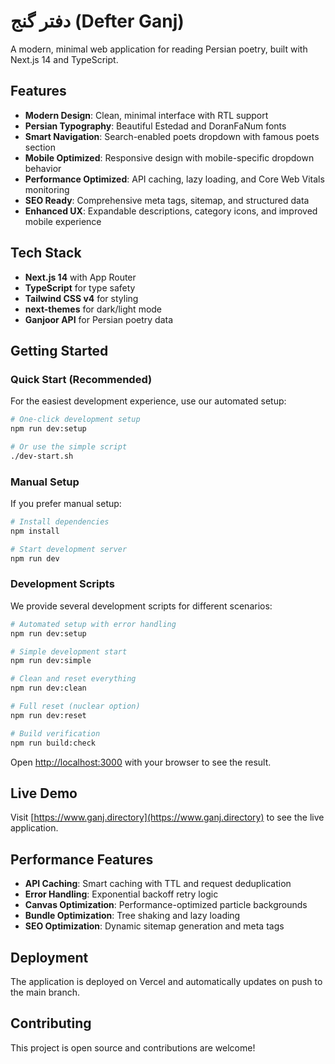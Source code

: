 # دفتر گنج (Defter Ganj)

A modern, minimal web application for reading Persian poetry, built with Next.js 14 and TypeScript.

## Features

- **Modern Design**: Clean, minimal interface with RTL support
- **Persian Typography**: Beautiful Estedad and DoranFaNum fonts
- **Smart Navigation**: Search-enabled poets dropdown with famous poets section
- **Mobile Optimized**: Responsive design with mobile-specific dropdown behavior
- **Performance Optimized**: API caching, lazy loading, and Core Web Vitals monitoring
- **SEO Ready**: Comprehensive meta tags, sitemap, and structured data
- **Enhanced UX**: Expandable descriptions, category icons, and improved mobile experience

## Tech Stack

- **Next.js 14** with App Router
- **TypeScript** for type safety
- **Tailwind CSS v4** for styling
- **next-themes** for dark/light mode
- **Ganjoor API** for Persian poetry data

## Getting Started

### Quick Start (Recommended)

For the easiest development experience, use our automated setup:

```bash
# One-click development setup
npm run dev:setup

# Or use the simple script
./dev-start.sh
```

### Manual Setup

If you prefer manual setup:

```bash
# Install dependencies
npm install

# Start development server
npm run dev
```

### Development Scripts

We provide several development scripts for different scenarios:

```bash
# Automated setup with error handling
npm run dev:setup

# Simple development start
npm run dev:simple

# Clean and reset everything
npm run dev:clean

# Full reset (nuclear option)
npm run dev:reset

# Build verification
npm run build:check
```

Open [http://localhost:3000](http://localhost:3000) with your browser to see the result.

## Live Demo

Visit [https://www.ganj.directory](https://www.ganj.directory) to see the live application.

## Performance Features

- **API Caching**: Smart caching with TTL and request deduplication
- **Error Handling**: Exponential backoff retry logic
- **Canvas Optimization**: Performance-optimized particle backgrounds
- **Bundle Optimization**: Tree shaking and lazy loading
- **SEO Optimization**: Dynamic sitemap generation and meta tags

## Deployment

The application is deployed on Vercel and automatically updates on push to the main branch.

## Contributing

This project is open source and contributions are welcome!
